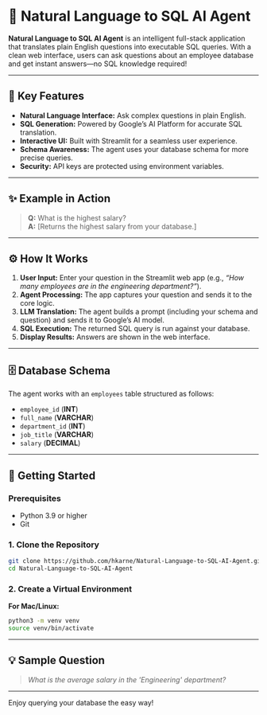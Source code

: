 # 🌟 Natural Language to SQL AI Agent

**Natural Language to SQL AI Agent** is an intelligent full-stack application that translates plain English questions into executable SQL queries. With a clean web interface, users can ask questions about an employee database and get instant answers—no SQL knowledge required!

---

## 🚀 Key Features

- **Natural Language Interface:** Ask complex questions in plain English.
- **SQL Generation:** Powered by Google’s AI Platform for accurate SQL translation.
- **Interactive UI:** Built with Streamlit for a seamless user experience.
- **Schema Awareness:** The agent uses your database schema for more precise queries.
- **Security:** API keys are protected using environment variables.

---

## ✨ Example in Action

> **Q:** What is the highest salary?  
> **A:** [Returns the highest salary from your database.]

---

## ⚙️ How It Works

1. **User Input:** Enter your question in the Streamlit web app (e.g., _“How many employees are in the engineering department?”_).
2. **Agent Processing:** The app captures your question and sends it to the core logic.
3. **LLM Translation:** The agent builds a prompt (including your schema and question) and sends it to Google’s AI model.
4. **SQL Execution:** The returned SQL query is run against your database.
5. **Display Results:** Answers are shown in the web interface.

---

## 🗄️ Database Schema

The agent works with an `employees` table structured as follows:

- `employee_id` (**INT**)
- `full_name` (**VARCHAR**)
- `department_id` (**INT**)
- `job_title` (**VARCHAR**)
- `salary` (**DECIMAL**)

---

## 🏁 Getting Started

### **Prerequisites**
- Python 3.9 or higher
- Git

### **1. Clone the Repository**
```bash
git clone https://github.com/hkarne/Natural-Language-to-SQL-AI-Agent.git
cd Natural-Language-to-SQL-AI-Agent
```

### **2. Create a Virtual Environment**
**For Mac/Linux:**
```bash
python3 -m venv venv
source venv/bin/activate
```

---

## 💡 Sample Question

> _What is the average salary in the 'Engineering' department?_

---

Enjoy querying your database the easy way!
